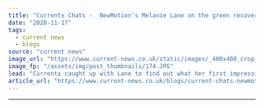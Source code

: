 ```yaml
---
title: "Current± Chats -  NewMotion’s Melanie Lane on the green recovery and the EV sector's tipping point"
date: "2020-11-17"
tags: 
  - current news
  - blogs
source: "current news"
image_url: "https://www.current-news.co.uk/static/images/_400x400_crop_center-center/Melanie-Lane-CEO-NewMotion-HR.JPG"
image_fp: "/assets/img/post_thumbnails/174.JPG"
lead: "Current± caught up with Lane to find out what her first impressions of the industry are, the impact of the green recovery, and what’s next for NewMotion."
article_url: "https://www.current-news.co.uk/blogs/current-chats-newmotions-melanie-lane-on-the-green-recovery-and-the-ev-sectors-tipping-point?utm_source=rss-feeds&utm_medium=rss&utm_campaign=rss"
---
```


---
